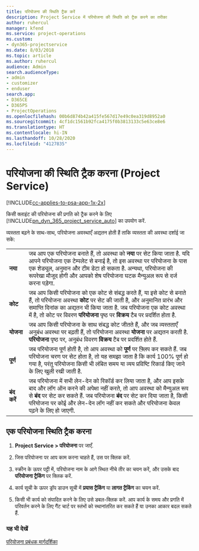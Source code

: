 ```yaml
---
title: परियोजना की स्थिति ट्रैक करें
description: Project Service में परियोजना की स्थिति को ट्रैक करने का तरीका
author: ruhercul
manager: kfend
ms.service: project-operations
ms.custom:
- dyn365-projectservice
ms.date: 8/03/2018
ms.topic: article
ms.author: ruhercul
audience: Admin
search.audienceType:
- admin
- customizer
- enduser
search.app:
- D365CE
- D365PS
- ProjectOperations
ms.openlocfilehash: 00b6d874b42a415fe567d17e49c0ea319d8952a0
ms.sourcegitcommit: 4cf1dc1561b92fca4175f0b3813133c5e63ce8e6
ms.translationtype: HT
ms.contentlocale: hi-IN
ms.lasthandoff: 10/28/2020
ms.locfileid: "4127835"
---
```

# <a name="track-a-projects-status-project-service"></a>परियोजना की स्थिति ट्रैक करना (Project Service)

[!INCLUDE[cc-applies-to-psa-app-1x-2x](../includes/cc-applies-to-psa-app-1x-2x.md)]

किसी क्लाइंट की परियोजना की प्रगति को ट्रैक करने के लिए [!INCLUDE[pn_dyn_365_project_service_auto](../includes/pn-dyn-365-project-service-auto.md)] का उपयोग करें.  

व्‍यस्‍तता बढ़ने के साथ-साथ, परियोजना अवस्‍थाएँ अद्यतन होती हैं ताकि व्‍यस्‍तता की अवस्‍था दर्शाई जा सके:  


|              |                                                                                                                                                                                                                                                                                                  |
|--------------|--------------------------------------------------------------------------------------------------------------------------------------------------------------------------------------------------------------------------------------------------------------------------------------------------|
|   **नया**    | जब आप एक परियोजना बनाते हैं, तो अवस्‍था को **नया** पर सेट किया जाता है. यदि आपने परियोजना एक टेम्‍पलेट से बनाई है, तो इस अवस्‍था पर परियोजना के पास एक शेड्यूल, अनुमान और टीम डेटा हो सकता है. अन्यथा, परियोजना की रूपरेखा मौजूद होगी और आपको शेष परियोजना घटक मैन्युअल रूप से दर्ज करना पड़ेगा. |
|  **कोट**   |      जब आप किसी परियोजना को एक कोट से संबद्ध करते हैं, या इसे कोट से बनाते हैं, तो परियोजना अवस्‍था **कोट** पर सेट की जाती है, और अनुमानित प्रारंभ और समाप्ति दिनांक का अद्यतन भी किया जाता है. जब परियोजना एक कोट अवस्‍था में है, तो कोट पर विवरण **परियोजना** पृष्ठ पर **विक्रय** टैब पर प्रदर्शित होता है.      |
|   **योजना**   |                                     जब आप किसी परियोजना के साथ संबद्ध कोट जीतते हैं, और जब व्‍यस्‍तताएँ अनुबंध अवस्‍था पर बढ़ती हैं, तो परियोजना अवस्‍था **योजना** पर अद्यतन करती है. **परियोजना** पृष्ठ पर, अनुबंध विवरण **विक्रय** टैब पर प्रदर्शित होते हैं.                                      |
| **पूर्ण** |                    जब परियोजना पूर्ण होती है, तो आप अवस्था को **पूर्ण** पर फ़्लिप कर सकते हैं. जब परियोजना चरण पर सेट होता है, तो यह समझा जाता है कि कार्य 100% पूर्ण हो गया है, परंतु परियोजना किसी भी लंबित समय या व्‍यय प्रविष्टि रिकार्ड किए जाने के लिए खुली रखी जाती है.                     |
|  **बंद करें**   |           जब परियोजना में सभी लेन-देन को रिकॉर्ड कर लिया जाता है, और आप इसके बाद और लॉग ऑन करने की अपेक्षा नहीं करते, तो आप अवस्‍था को मैन्‍युअल रूप से **बंद** पर सेट कर सकते हैं. जब परियोजना **बंद** पर सेट कर दिया जाता है, किसी परियोजना पर कोई और लेन-देन लॉग नहीं कर सकते और परियोजना केवल पढ़ने के लिए हो जाएगी.           |

## <a name="to-track-a-projects-status"></a>एक परियोजना स्थिति ट्रैक करना  

1.  **Project Service > परियोजना** पर जाएँ.  

2.  जिस परियोजना पर आप काम करना चाहते हैं, उस पर क्लिक करें.  

3.  स्क्रीन के ऊपर पट्टी में, परियोजना नाम के आगे स्थित नीचे तीर का चयन करें, और उसके बाद **परियोजना ट्रैकिंग** पर क्लिक करें.  

4.  कार्य सूची के ऊपर ड्रॉप डाउन सूची में **प्रयास ट्रैकिंग** या **लागत ट्रैकिंग** का चयन करें.  

5.  किसी भी कार्य को संपादित करने के लिए उसे डबल-क्लिक करें. आप कार्य के समय और प्रगति में परिवर्तन करने के लिए गैंट चार्ट पर स्‍तंभों को स्‍थानांतरित कर सकते हैं या उनका आकार बदल सकते हैं.  

### <a name="see-also"></a>यह भी देखें  
 [परियोजना प्रबंधक मार्गदर्शिका](../psa/project-manager-guide.md)
